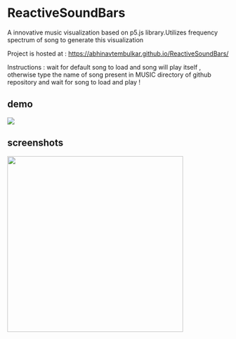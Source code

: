 # ReactiveSoundBars
A innovative music visualization based on p5.js library.Utilizes frequency spectrum of song to generate this visualization

Project is hosted at : https://abhinavtembulkar.github.io/ReactiveSoundBars/ 

Instructions : wait for default song to load and song will play itself , otherwise type the name of song present in MUSIC directory
of github repository and wait for song to load and play !

## demo
![](/images/beats.gif)

## screenshots
<img src="https://abhinavtembulkar.github.io/Reactive_SoundBars/images/circlebars.png" height="400px" width="400px">
